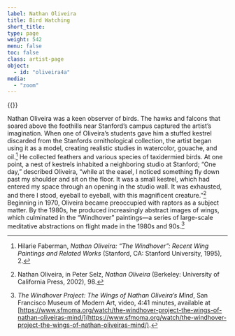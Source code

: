 ```yaml
---
label: Nathan Oliveira
title: Bird Watching
short_title:
type: page
weight: 542
menu: false
toc: false
class: artist-page
object:
  - id: "oliveira4a"
media:
  - "zoom"
---
```

{{<q-figure id="oliveira4a">}}

Nathan Oliveira was a keen observer of birds. The hawks and falcons that soared above the foothills near Stanford’s campus captured the artist’s imagination. When one of Oliveira’s students gave him a stuffed kestrel discarded from the Stanfords ornithological collection, the artist began using it as a model, creating realistic studies in watercolor, gouache, and oil.[^1] He collected feathers and various species of taxidermied birds. At one point, a nest of kestrels inhabited a neighboring studio at Stanford; “One day,” described Oliveira, “while at the easel, I noticed something fly down past my shoulder and sit on the floor. It was a small kestrel, which had entered my space through an opening in the studio wall. It was exhausted, and there I stood, eyeball to eyeball, with this magnificent creature.”[^2] Beginning in 1970, Oliveira became preoccupied with raptors as a subject matter. By the 1980s, he produced increasingly abstract images of wings, which culminated in the “Windhover” paintings—a series of large-scale meditative abstractions on flight made in the 1980s and 90s.[^3]

[^1]: Hilarie Faberman, *Nathan Oliveira: “The Windhover”: Recent Wing Paintings and Related Works* (Stanford, CA: Stanford University, 1995), 2.

[^2]: Nathan Oliveira, in Peter Selz, *Nathan Oliveira* (Berkeley: University of California Press, 2002), 98.

[^3]: *The Windhover Project: The Wings of Nathan Oliveira’s Mind*, San Francisco Museum of Modern Art, video, 4:41 minutes, available at [https://www.sfmoma.org/watch/the-windhover-project-the-wings-of-nathan-oliveiras-mind/](https://www.sfmoma.org/watch/the-windhover-project-the-wings-of-nathan-oliveiras-mind/).

